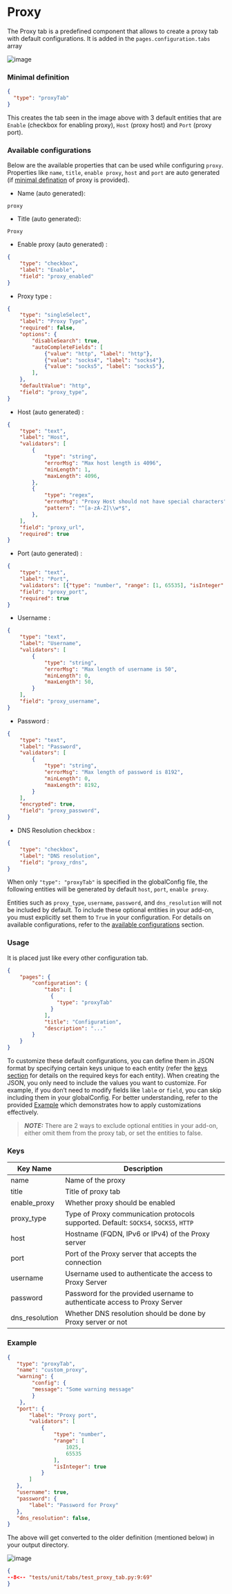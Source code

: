 # Proxy

The Proxy tab is a predefined component that allows to create a proxy tab with default configurations. It is added in the `pages.configuration.tabs` array

![image](../images/configuration/proxy_tab.png)


### Minimal definition

```json
{
  "type": "proxyTab"
}
```

This creates the tab seen in the image above with 3 default entities that are `Enable` (checkbox for enabling proxy), `Host` (proxy host) and `Port` (proxy port).

### Available configurations

Below are the available properties that can be used while configuring `proxy`. Properties like `name`, `title`, `enable proxy`, `host` and `port` are auto generated (if [minimal defination](#minimal-definition) of proxy is provided).

- Name (auto generated):

```
proxy
```

- Title (auto generated):

```
Proxy
```

- Enable proxy (auto generated) :

```json
{
    "type": "checkbox", 
    "label": "Enable",
    "field": "proxy_enabled"
}
```

- Proxy type :

```json
{
    "type": "singleSelect",
    "label": "Proxy Type",
    "required": false,
    "options": {
        "disableSearch": true,
        "autoCompleteFields": [
            {"value": "http", "label": "http"},
            {"value": "socks4", "label": "socks4"},
            {"value": "socks5", "label": "socks5"},
        ],
    },
    "defaultValue": "http",
    "field": "proxy_type",
}
```

- Host (auto generated) :

```json
{
    "type": "text",
    "label": "Host",
    "validators": [
        {
            "type": "string",
            "errorMsg": "Max host length is 4096",
            "minLength": 1,
            "maxLength": 4096,
        },
        {
            "type": "regex",
            "errorMsg": "Proxy Host should not have special characters",
            "pattern": "^[a-zA-Z]\\w*$",
        },
    ],
    "field": "proxy_url",
    "required": true
}
```

- Port (auto generated) :

```json
{
    "type": "text",
    "label": "Port",
    "validators": [{"type": "number", "range": [1, 65535], "isInteger": true}],
    "field": "proxy_port",
    "required": true
}
```

- Username :

```json
{
    "type": "text",
    "label": "Username",
    "validators": [
        {
            "type": "string",
            "errorMsg": "Max length of username is 50",
            "minLength": 0,
            "maxLength": 50,
        }
    ],
    "field": "proxy_username",
}
```

- Password :

```json
{
    "type": "text",
    "label": "Password",
    "validators": [
        {
            "type": "string",
            "errorMsg": "Max length of password is 8192",
            "minLength": 0,
            "maxLength": 8192,
        }
    ],
    "encrypted": true,
    "field": "proxy_password",
}
```

- DNS Resolution checkbox :

```json
{
    "type": "checkbox",
    "label": "DNS resolution",
    "field": "proxy_rdns",
}
```


When only `"type": "proxyTab"` is specified in the globalConfig file, the following entities will be generated by default `host`, `port`, `enable proxy`.

Entities such as `proxy_type`, `username`, `password`, and `dns_resolution` will not be included by default.
To include these optional entities in your add-on, you must explicitly set them to `True` in your configuration. For details on available configurations, refer to the [available configurations](#available-configurations) section.

### Usage

It is placed just like every other configuration tab.

```json
{
    "pages": {
        "configuration": {
            "tabs": [
              {
                "type": "proxyTab"
              }
            ],
            "title": "Configuration",
            "description": "..."
        }
    }
}
```

To customize these default configurations, you can define them in JSON format by specifying certain keys unique to each entity (refer the [keys section](#keys) for details on the required keys for each entity). When creating the JSON, you only need to include the values you want to customize. For example, if you don’t need to modify fields like `lable` or `field`, you can skip including them in your globalConfig.  For better understanding, refer to the provided [Example](#example) which demonstrates how to apply customizations effectively.

> **_NOTE:_**
    There are 2 ways to exclude optional entities in your add-on, either omit them from the proxy tab, or set the entities to false.

### Keys

| Key Name     | Description                                                        |
|----------------|--------------------------------------------------------------------|
| name  | Name of the proxy                                  |
| title  | Title of proxy tab                                  |
| enable_proxy  | Whether proxy should be enabled                                   |
| proxy_type     | Type of Proxy communication protocols supported. Default: `SOCKS4`, `SOCKS5`, `HTTP` |
| host      | Hostname (FQDN, IPv6 or IPv4) of the Proxy server |
| port     | Port of the Proxy server that accepts the connection |
| username | Username used to authenticate the access to Proxy Server |
| password | Password for the provided username to authenticate access to Proxy Server |
| dns_resolution     | Whether DNS resolution should be done by Proxy server or not |


### Example

```json
{
   "type": "proxyTab",
   "name": "custom_proxy",
   "warning": {
        "config": {
        "message": "Some warning message"
        }
    },
   "port": {
       "label": "Proxy port",
       "validators": [
           {
               "type": "number",
               "range": [
                   1025,
                   65535
               ],
               "isInteger": true
           }
       ]
   },
   "username": true,
   "password": {
       "label": "Password for Proxy"
   },
   "dns_resolution": false,
}
```

The above will get converted to the older definition (mentioned below) in your output directory.

![image](../images/configuration/proxy_tab_custom.png)

```json
{
--8<-- "tests/unit/tabs/test_proxy_tab.py:9:69"
}
```
